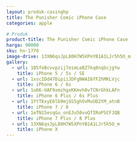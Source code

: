 ```yaml
---
layout: produk-casinghp
title: The Punisher Comic iPhone Case
categories: apple

# Produk
product-title: The Punisher Comic iPhone Case
harga: 90000
sku: hn-1770
image-drive: 13XN6qsJpL80H7W5XPnYB1A1LJr5h5O_m
gallery:
  - url: 1D5feBcvvpzij7eimLeBZ7kq8nqbcjgYw
    title: iPhone 5 / 5s / SE
  - url: 1xscIDd47DipiiJDFgNWAI6fF2hMKLVjc
    title: iPhone 6 / 6s
  - url: 1u6K-UAF9xmzhgxKKmvh0vTCNrGhkLAFn
    title: iPhone 6 Plus / 6s Plus
  - url: 1YtTKxyE6lb9mjGS5ghOvMuUD2tM_atnB
    title: iPhone 7 / 8
  - url: 1eTN15esqGu_onEJu50vuQfIRoPSCFJQB
    title: iPhone 7 Plus / 8 Plus
  - url: 13XN6qsJpL80H7W5XPnYB1A1LJr5h5O_m
    title: iPhone X
---
```

